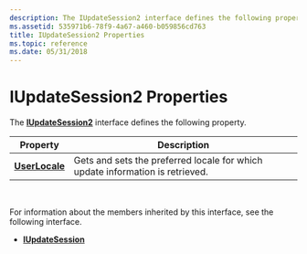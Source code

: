 ```yaml
---
description: The IUpdateSession2 interface defines the following property.
ms.assetid: 535971b6-78f9-4a67-a460-b059856cd763
title: IUpdateSession2 Properties
ms.topic: reference
ms.date: 05/31/2018
---
```


# IUpdateSession2 Properties

The [**IUpdateSession2**](/windows/desktop/api/Wuapi/nn-wuapi-iupdatesession2) interface defines the following property.



| Property                                         | Description                                                                   |
|--------------------------------------------------|-------------------------------------------------------------------------------|
| [**UserLocale**](/windows/desktop/api/Wuapi/nf-wuapi-iupdatesession2-get_userlocale) | Gets and sets the preferred locale for which update information is retrieved. |



 

For information about the members inherited by this interface, see the following interface.

-   [**IUpdateSession**](/windows/desktop/api/Wuapi/nn-wuapi-iupdatesession)

 

 



